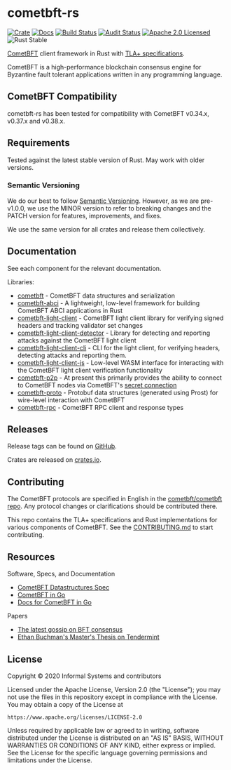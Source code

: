# cometbft-rs

[![Crate][crate-image]][crate-link]
[![Docs][docs-image]][docs-link]
[![Build Status][build-image]][build-link]
[![Audit Status][audit-image]][audit-link]
[![Apache 2.0 Licensed][license-image]][license-link]
![Rust Stable][rustc-image]

[CometBFT] client framework in Rust with [TLA+ specifications](/docs/spec).

CometBFT is a high-performance blockchain consensus engine for Byzantine fault
tolerant applications written in any programming language.

## CometBFT Compatibility

cometbft-rs has been tested for compatibility with CometBFT v0.34.x, v0.37.x and v0.38.x.

## Requirements

Tested against the latest stable version of Rust. May work with older versions.

### Semantic Versioning

We do our best to follow [Semantic Versioning](https://semver.org/). However, as
we are pre-v1.0.0, we use the MINOR version to refer to breaking changes and the
PATCH version for features, improvements, and fixes.

We use the same version for all crates and release them collectively.

## Documentation

See each component for the relevant documentation.

Libraries:

- [cometbft](./cometbft) - CometBFT data structures and serialization
- [cometbft-abci](./abci) - A lightweight, low-level framework for building
  CometBFT ABCI applications in Rust
- [cometbft-light-client](./light-client) - CometBFT light client library
  for verifying signed headers and tracking validator set changes
- [cometbft-light-client-detector](./light-client-detector) - Library for
  detecting and reporting attacks against the CometBFT light client
- [cometbft-light-client-cli](./light-client-cli) - CLI for the light client,
  for verifying headers, detecting attacks and reporting them.
- [cometbft-light-client-js](./light-client-js) - Low-level WASM interface for
  interacting with the CometBFT light client verification functionality
- [cometbft-p2p](./p2p) - At present this primarily provides the ability to
  connect to CometBFT nodes via CometBFT's [secret connection](cometbft-secret-conn)
- [cometbft-proto](./proto) - Protobuf data structures (generated using Prost)
  for wire-level interaction with CometBFT
- [cometbft-rpc](./rpc) - CometBFT RPC client and response types

## Releases

Release tags can be found on
[GitHub](https://github.com/cometbft/cometbft-rs/releases).

Crates are released on [crates.io](https://crates.io).

## Contributing

The CometBFT protocols are specified in English in the [cometbft/cometbft
repo](https://github.com/cometbft/cometbft/tree/main/spec). Any protocol
changes or clarifications should be contributed there.

This repo contains the TLA+ specifications and Rust implementations for various
components of CometBFT. See the [CONTRIBUTING.md][contributing] to start
contributing.


## Resources

Software, Specs, and Documentation

- [CometBFT Datastructures Spec](https://github.com/cometbft/spec)
- [CometBFT in Go](https://github.com/cometbft/cometbft)
- [Docs for CometBFT in Go](http://docs.cometbft.com/)

Papers

- [The latest gossip on BFT consensus](https://arxiv.org/abs/1807.04938)
- [Ethan Buchman's Master's Thesis on Tendermint](https://atrium.lib.uoguelph.ca/xmlui/handle/10214/9769)

## License

Copyright © 2020 Informal Systems and contributors

Licensed under the Apache License, Version 2.0 (the "License");
you may not use the files in this repository except in compliance with the License.
You may obtain a copy of the License at

    https://www.apache.org/licenses/LICENSE-2.0

Unless required by applicable law or agreed to in writing, software
distributed under the License is distributed on an "AS IS" BASIS,
WITHOUT WARRANTIES OR CONDITIONS OF ANY KIND, either express or implied.
See the License for the specific language governing permissions and
limitations under the License.

[//]: # (badges)

[crate-image]: https://img.shields.io/crates/v/cometbft.svg
[crate-link]: https://crates.io/crates/cometbft
[docs-image]: https://docs.rs/cometbft/badge.svg
[docs-link]: https://docs.rs/cometbft/
[build-image]: https://github.com/cometbft/cometbft-rs/workflows/Rust/badge.svg
[build-link]: https://github.com/cometbft/cometbft-rs/actions?query=workflow%3ARust
[audit-image]: https://github.com/cometbft/cometbft-rs/workflows/Audit-Check/badge.svg
[audit-link]: https://github.com/cometbft/cometbft-rs/actions?query=workflow%3AAudit-Check
[license-image]: https://img.shields.io/badge/license-Apache2.0-blue.svg
[license-link]: https://github.com/interchainio/cometbft-rs/blob/master/LICENSE
[rustc-image]: https://img.shields.io/badge/rustc-stable-blue.svg

[//]: # (general links)

[cometbft-docs-link]: https://docs.rs/cometbft/
[cometbft-rpc-docs-link]: https://docs.rs/cometbft-rpc/
[CometBFT]: https://github.com/cometbft/cometbft
[cometbft-light-client-docs-link]: https://docs.rs/cometbft-light-client/
[cometbft-secret-conn]: https://github.com/cometbft/cometbft/blob/v0.34.x/spec/p2p/peer.md#authenticated-encryption-handshake
[contributing]: ./CONTRIBUTING.md
